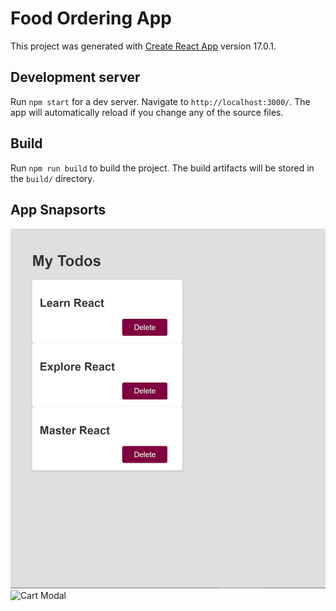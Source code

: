 # Food Ordering App

This project was generated with [Create React App](https://reactjs.org/docs/create-a-new-react-app.html) version 17.0.1.

## Development server

Run `npm start` for a dev server. Navigate to `http://localhost:3000/`. The app will automatically reload if you change any of the source files.

## Build

Run `npm run build` to build the project. The build artifacts will be stored in the `build/` directory.


## App Snapsorts
![Home Page](https://github.com/vishal002/todo-app/blob/master/src/img/demo_home_page.JPG?raw=true)
![Cart Modal](https://github.com/vishal002/food-ordering-app/src/assets/demo_cart_modal.JPG?raw=true)
